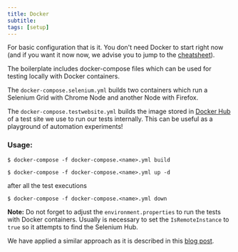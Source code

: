 ```yaml
---
title: Docker
subtitle:
tags: [setup]
---
```


For basic configuration that is it. You don't need Docker to start right now (and if you want it now now, we advise you to jump to the [cheatsheet](https://catena-media.github.io/Dtective/docs/cheatsheet/)).

The boilerplate includes docker-compose files which can be used for testing locally with Docker containers.

The `docker-compose.selenium.yml` builds two containers which run a Selenium Grid with Chrome Node and another Node with Firefox.

The `docker-compose.testwebsite.yml` builds the image stored in [Docker Hub](https://hub.docker.com/r/catenaqa/examplesite) of a test site we use to run our tests internally. This can be useful as a playground of automation experiments!

### Usage:

 `$ docker-compose -f docker-compose.<name>.yml build`

 `$ docker-compose -f docker-compose.<name>.yml up -d`

 after all the test executions

 `$ docker-compose -f docker-compose.<name>.yml down`

**Note:** Do not forget to adjust the `environment.properties` to run the tests with Docker containers.
Usually is necessary to set the `IsRemoteInstance` to `true` so it attempts to find the Selenium Hub.



We have applied a similar approach as it is described in this [blog post](https://techblog.dotdash.com/setting-up-a-selenium-grid-with-docker-containers-for-running-automation-tests-c43aceccd5d9).

